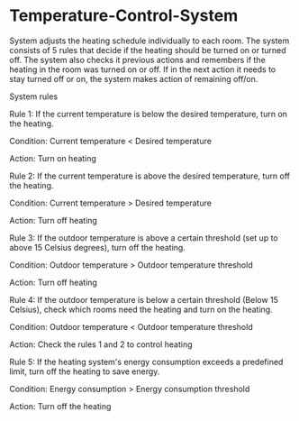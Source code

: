 # Temperature-Control-System

System adjusts the heating schedule individually to each room. The system consists of 5 rules that decide if the heating should be turned on or turned off. The system also checks it previous actions and remembers if the heating in the room was turned on or off. If in the next action it needs to stay turned off or on, the system makes action of remaining off/on.



System rules

Rule 1: If the current temperature is below the desired temperature, turn on the heating.

Condition: Current temperature < Desired temperature

Action: Turn on heating

Rule 2: If the current temperature is above the desired temperature, turn off the heating.

Condition: Current temperature > Desired temperature

Action: Turn off heating

Rule 3: If the outdoor temperature is above a certain threshold (set up to above 15 Celsius degrees), turn off the heating.

Condition: Outdoor temperature > Outdoor temperature threshold

Action: Turn off heating

Rule 4: If the outdoor temperature is below a certain threshold (Below 15 Celsius), check which rooms need the heating and turn on the heating. 

Condition: Outdoor temperature < Outdoor temperature threshold

Action: Check the rules 1 and 2 to control heating

Rule 5: If the heating system's energy consumption exceeds a predefined limit, turn off the heating to save energy.

Condition: Energy consumption > Energy consumption threshold

Action: Turn off the heating
